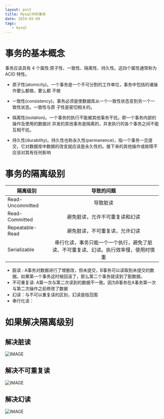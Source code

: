 ```yaml
---
layout: post
title: Mysql中的事务
date: 2019-05-09
tags:
   - mysql
---
```

# 事务的基本概念
事务应该具有 4 个属性:原子性、一致性、隔离性、持久性。这四个属性通常称为 ACID 特性。
- 原子性(atomicity)。一个事务是一个不可分割的工作单位，事务中包括的诸操作要么都做，要么都 不做

-  一致性(consistency)。事务必须是使数据库从一个一致性状态变到另一个一致性状态。一致性与原 子性是密切相关的。
- 隔离性(isolation)。一个事务的执行不能被其他事务干扰。即一个事务内部的操作及使用的数据对 并发的其他事务是隔离的，并发执行的各个事务之间不能互相干扰。
- 持久性(durability)。持久性也称永久性(permanence)，指一个事务一旦提交，它对数据库中数据的改变就应该是永久性的。接下来的其他操作或故障不应该对其有任何影响

# 事务的隔离级别
| 隔离级别 | 导致的问题|
| ------------- |:-------------:|
| Read-Uncommitted| 导致脏读|
| Read-Committed | 避免脏读，允许不可重复读和幻读|
| Repeatable-Read | 避免脏读，不可重复读，允许幻读|
| Serializable |       串行化读，事务只能一个一个执行，避免了脏读、不可重复读、幻读。执行效率慢，使用时慎重 |

- 脏读 : A事务对数据进行了增删改，但未提交，B事务可以读取到未提交的数据。如果第一个事务这时候回滚了，那么第二个事务就读到了脏数据。
- 不可重复读: A第一次与第二次读到的数据不一致。因为B事务在A事务第一次与第二次操作之前修改了数据
- 幻读：与不可以重复读的区别，幻读是指范围
- 串行化读：

# 如果解决隔离级别
## 解决脏读
![IMAGE](http://cn-isoda-oss.yy.com/admin/video/F683A770F365806CDF4AAE69FC504783.jpg)

## 解决不可重复读
![IMAGE](http://cn-isoda-oss.yy.com/admin/video/9BB5208BD02A8A3F9DFA3777B25E6E08.jpg)

## 解决幻读
![IMAGE](http://cn-isoda-oss.yy.com/admin/video/64D34B8134665107AB0775488549E565.jpg)


